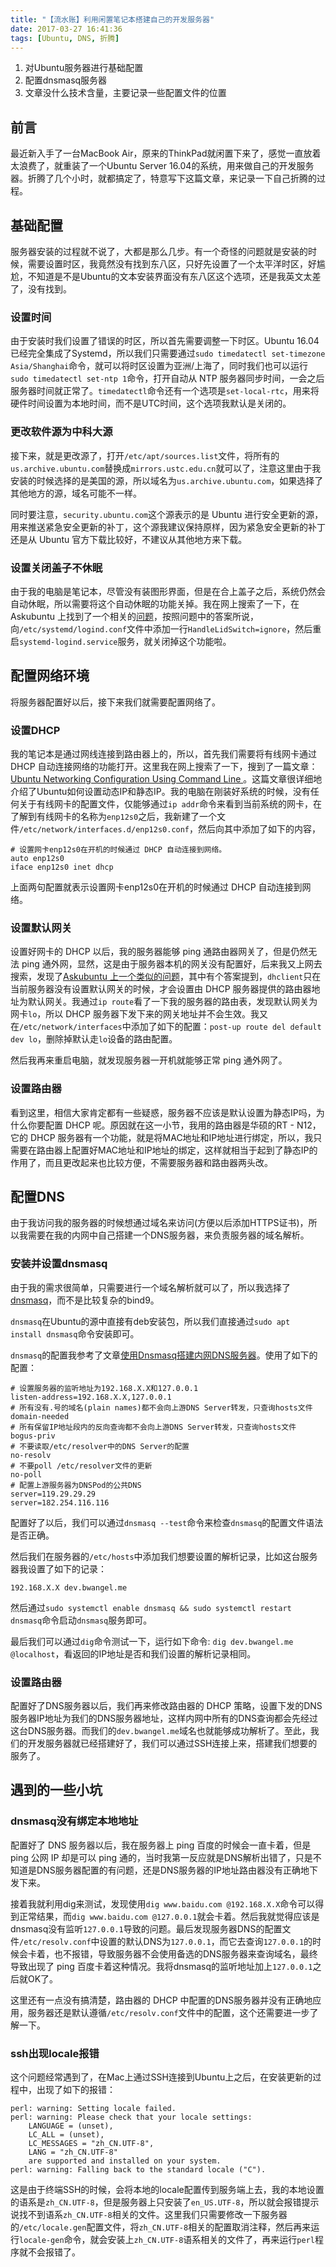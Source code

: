 ```yaml
---
title: "【流水账】利用闲置笔记本搭建自己的开发服务器"
date: 2017-03-27 16:41:36
tags: [Ubuntu, DNS, 折腾]
---
```


1. 对Ubuntu服务器进行基础配置
2. 配置dnsmasq服务器
3. 文章没什么技术含量，主要记录一些配置文件的位置
<!--more-->

## 前言

最近新入手了一台MacBook Air，原来的ThinkPad就闲置下来了，感觉一直放着太浪费了，就重装了一个Ubuntu Server 16.04的系统，用来做自己的开发服务器。折腾了几个小时，就都搞定了，特意写下这篇文章，来记录一下自己折腾的过程。

## 基础配置

服务器安装的过程就不说了，大都是那么几步。有一个奇怪的问题就是安装的时候，需要设置时区，我竟然没有找到东八区，只好先设置了一个太平洋时区，好尴尬，不知道是不是Ubuntu的文本安装界面没有东八区这个选项，还是我英文太差了，没有找到。

### 设置时间

由于安装时我们设置了错误的时区，所以首先需要调整一下时区。Ubuntu 16.04已经完全集成了Systemd，所以我们只需要通过`sudo timedatectl set-timezone Asia/Shanghai`命令，就可以将时区设置为亚洲/上海了，同时我们也可以运行`sudo timedatectl set-ntp 1`命令，打开自动从 NTP 服务器同步时间，一会之后服务器时间就正常了。`timedatectl`命令还有一个选项是`set-local-rtc`，用来将硬件时间设置为本地时间，而不是UTC时间，这个选项我默认是关闭的。

### 更改软件源为中科大源

接下来，就是更改源了，打开`/etc/apt/sources.list`文件，将所有的`us.archive.ubuntu.com`替换成`mirrors.ustc.edu.cn`就可以了，注意这里由于我安装的时候选择的是美国的源，所以域名为`us.archive.ubuntu.com`，如果选择了其他地方的源，域名可能不一样。

同时要注意，`security.ubuntu.com`这个源表示的是 Ubuntu 进行安全更新的源，用来推送紧急安全更新的补丁，这个源我建议保持原样，因为紧急安全更新的补丁还是从 Ubuntu 官方下载比较好，不建议从其他地方来下载。

### 设置关闭盖子不休眠

由于我的电脑是笔记本，尽管没有装图形界面，但是在合上盖子之后，系统仍然会自动休眠，所以需要将这个自动休眠的功能关掉。我在网上搜索了一下，在 Askubuntu 上找到了一个相关的[问题](http://askubuntu.com/questions/141866/keep-ubuntu-server-running-on-a-laptop-with-the-lid-closed)，按照问题中的答案所说，向`/etc/systemd/logind.conf`文件中添加一行`HandleLidSwitch=ignore`，然后重启`systemd-logind.service`服务，就关闭掉这个功能啦。

## 配置网络环境

将服务器配置好以后，接下来我们就需要配置网络了。

### 设置DHCP

我的笔记本是通过网线连接到路由器上的，所以，首先我们需要将有线网卡通过 DHCP 自动连接网络的功能打开。这里我在网上搜索了一下，搜到了一篇文章：[Ubuntu Networking Configuration Using Command Line ](http://www.ubuntugeek.com/ubuntu-networking-configuration-using-command-line.html)。这篇文章很详细地介绍了Ubuntu如何设置动态IP和静态IP。我的电脑在刚装好系统的时候，没有任何关于有线网卡的配置文件，仅能够通过`ip addr`命令来看到当前系统的网卡，在了解到有线网卡的名称为`enp12s0`之后，我新建了一个文件`/etc/network/interfaces.d/enp12s0.conf`，然后向其中添加了如下的内容，

```
# 设置网卡enp12s0在开机的时候通过 DHCP 自动连接到网络。
auto enp12s0
iface enp12s0 inet dhcp
```

上面两句配置就表示设置网卡enp12s0在开机的时候通过 DHCP 自动连接到网络。

### 设置默认网关

设置好网卡的 DHCP 以后，我的服务器能够 ping 通路由器网关了，但是仍然无法 ping 通外网，显然，这是由于服务器本机的网关没有配置好，后来我又上网去搜索，发现了[Askubuntu 上一个类似的问题](http://askubuntu.com/questions/522420/how-to-get-default-gateway-with-a-dhcp)，其中有个答案提到，`dhclient`只在当前服务器没有设置默认网关的时候，才会设置由 DHCP 服务器提供的路由器地址为默认网关。我通过`ip route`看了一下我的服务器的路由表，发现默认网关为网卡`lo`，所以 DHCP 服务器下发下来的网关地址并不会生效。我又在`/etc/network/interfaces`中添加了如下的配置：`post-up route del default dev lo`，删除掉默认走`lo`设备的路由配置。

然后我再来重启电脑，就发现服务器一开机就能够正常 ping 通外网了。

### 设置路由器

看到这里，相信大家肯定都有一些疑惑，服务器不应该是默认设置为静态IP吗，为什么你要配置 DHCP 呢。原因就在这一小节，我用的路由器是华硕的RT - N12，它的 DHCP 服务器有一个功能，就是将MAC地址和IP地址进行绑定，所以，我只需要在路由器上配置好MAC地址和IP地址的绑定，这样就相当于起到了静态IP的作用了，而且更改起来也比较方便，不需要服务器和路由器两头改。

## 配置DNS

由于我访问我的服务器的时候想通过域名来访问(方便以后添加HTTPS证书)，所以我需要在我的内网中自己搭建一个DNS服务器，来负责服务器的域名解析。

### 安装并设置dnsmasq

由于我的需求很简单，只需要进行一个域名解析就可以了，所以我选择了[dnsmasq](http://www.thekelleys.org.uk/dnsmasq/docs/dnsmasq-man.html)，而不是比较复杂的bind9。

`dnsmasq`在Ubuntu的源中直接有deb安装包，所以我们直接通过`sudo apt install dnsmasq`命令安装即可。

`dnsmasq`的配置我参考了文章[使用Dnsmasq搭建内网DNS服务器](http://cjting.me/misc/2016-08-20-%E4%BD%BF%E7%94%A8Dnsmasq%E6%90%AD%E5%BB%BA%E5%86%85%E7%BD%91DNS%E6%9C%8D%E5%8A%A1%E5%99%A8.html)。使用了如下的配置：

```
# 设置服务器的监听地址为192.168.X.X和127.0.0.1
listen-address=192.168.X.X,127.0.0.1
# 所有没有.号的域名(plain names)都不会向上游DNS Server转发，只查询hosts文件
domain-needed
# 所有保留IP地址段内的反向查询都不会向上游DNS Server转发，只查询hosts文件
bogus-priv
# 不要读取/etc/resolver中的DNS Server的配置
no-resolv
# 不要poll /etc/resolver文件的更新
no-poll
# 配置上游服务器为DNSPod的公共DNS
server=119.29.29.29
server=182.254.116.116
```

配置好了以后，我们可以通过`dnsmasq --test`命令来检查`dnsmasq`的配置文件语法是否正确。

然后我们在服务器的`/etc/hosts`中添加我们想要设置的解析记录，比如这台服务器我设置了如下的记录：

```
192.168.X.X dev.bwangel.me
```

然后通过`sudo systemctl enable dnsmasq && sudo systemctl restart dnsmasq`命令启动`dnsmasq`服务即可。

最后我们可以通过`dig`命令测试一下，运行如下命令: `dig dev.bwangel.me @localhost`，看返回的IP地址是否和我们设置的解析记录相同。

### 设置路由器

配置好了DNS服务器以后，我们再来修改路由器的 DHCP 策略，设置下发的DNS服务器IP地址为我们的DNS服务器地址，这样内网中所有的DNS查询都会先经过这台DNS服务器。而我们的`dev.bwangel.me`域名也就能够成功解析了。至此，我们的开发服务器就已经搭建好了，我们可以通过SSH连接上来，搭建我们想要的服务了。

## 遇到的一些小坑

### dnsmasq没有绑定本地地址

配置好了 DNS 服务器以后，我在服务器上 ping 百度的时候会一直卡着，但是 ping 公网 IP 却是可以 ping 通的，当时我第一反应就是DNS解析出错了，只是不知道是DNS服务器配置的有问题，还是DNS服务器的IP地址路由器没有正确地下发下来。

接着我就利用dig来测试，发现使用`dig www.baidu.com @192.168.X.X`命令可以得到正常结果，而`dig www.baidu.com @127.0.0.1`就会卡着。然后我就觉得应该是dnsmasq没有监听`127.0.0.1`导致的问题。最后发现服务器DNS的配置文件`/etc/resolv.conf`中设置的默认DNS为`127.0.0.1`，而它去查询`127.0.0.1`的时候会卡着，也不报错，导致服务器不会使用备选的DNS服务器来查询域名，最终导致出现了 ping 百度卡着这种情况。我将dnsmasq的监听地址加上`127.0.0.1`之后就OK了。

这里还有一点没有搞清楚，路由器的 DHCP 中配置的DNS服务器并没有正确地应用，服务器还是默认遵循`/etc/resolv.conf`文件中的配置，这个还需要进一步了解一下。

### ssh出现locale报错

这个问题经常遇到了，在Mac上通过SSH连接到Ubuntu上之后，在安装更新的过程中，出现了如下的报错：

```
perl: warning: Setting locale failed.
perl: warning: Please check that your locale settings:
    LANGUAGE = (unset),
    LC_ALL = (unset),
    LC_MESSAGES = "zh_CN.UTF-8",
    LANG = "zh_CN.UTF-8"
    are supported and installed on your system.
perl: warning: Falling back to the standard locale ("C").
```

这是由于终端SSH的时候，会将本地的locale配置传到服务端上去，我的本地设置的语系是`zh_CN.UTF-8`，但是服务器上只安装了`en_US.UTF-8`，所以就会报错提示说找不到语系`zh_CN.UTF-8`相关的文件。这里我们只需要修改一下服务器的`/etc/locale.gen`配置文件，将`zh_CN.UTF-8`相关的配置取消注释，然后再来运行`locale-gen`命令，就会安装上`zh_CN.UTF-8`语系相关的文件了，再来运行`perl`程序就不会报错了。
